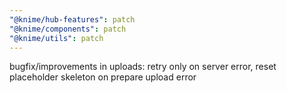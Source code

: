 ```yaml
---
"@knime/hub-features": patch
"@knime/components": patch
"@knime/utils": patch
---
```


bugfix/improvements in uploads: retry only on server error, reset placeholder skeleton on prepare upload error
